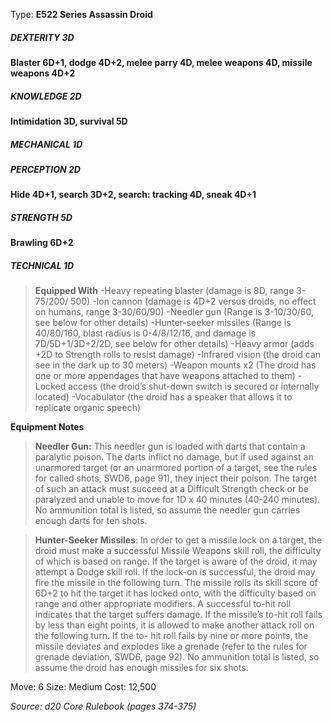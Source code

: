 Type: **E522 Series Assassin Droid**
##### DEXTERITY 3D
**Blaster 6D+1, dodge 4D+2, melee parry 4D, melee weapons 4D, missile weapons 4D+2**
##### KNOWLEDGE 2D
**Intimidation 3D, survival 5D**
##### MECHANICAL 1D
##### PERCEPTION 2D
**Hide 4D+1, search 3D+2, search: tracking 4D, sneak 4D+1**
##### STRENGTH 5D
**Brawling 6D+2**
##### TECHNICAL 1D

> **Equipped With**
> -Heavy repeating blaster (damage is 8D, range 3-75/200/ 500)
> -Ion cannon (damage is 4D+2 versus droids, no effect on humans, range 3-30/60/90)
> -Needler gun (Range is 3-10/30/60, see below for other details)
> -Hunter-seeker missiles (Range is 40/80/160, blast radius is 0-4/8/12/16, and damage is 7D/5D+1/3D+2/2D, see below for other details)
> -Heavy armor (adds +2D to Strength rolls to resist damage)
> -Infrared vision (the droid can see in the dark up to 30 meters)
> -Weapon mounts x2 (The droid has one or more appendages that have weapons attached to them)
> -Locked access (the droid’s shut-down switch is secured or internally located)
> -Vocabulator (the droid has a speaker that allows it to replicate organic speech)

**Equipment Notes**
> **Needler Gun:** This needler gun is loaded with darts that contain a paralytic poison. The darts inflict no damage, but if used against an unarmored target (or an unarmored portion of a target, see the rules for called shots, SWD6, page 91), they inject their poison. The target of such an attack must succeed at a Difficult Strength check or be paralyzed and unable to move for 1D x 40 minutes (40-240 minutes). No ammunition total is listed, so assume the needler gun carries enough darts for ten shots.

> **Hunter-Seeker Missiles**: In order to get a missile lock on a target, the droid must make a successful Missile Weapons skill roll, the difficulty of which is based on range. If the target is aware of the droid, it may attempt a Dodge skill roll. If the lock-on is successful, the droid may fire the missile in the following turn. The missile rolls its skill score of 6D+2 to hit the target it has locked onto, with the difficulty based on range and other appropriate modifiers. A successful to-hit roll indicates that the target suffers damage. If the missile’s to-hit roll fails by less than eight points, it is allowed to make another attack roll on the following turn. If the to- hit roll fails by nine or more points, the missile deviates and explodes like a grenade (refer to the rules for grenade deviation, SWD6, page 92). No ammunition total is listed, so assume the droid has enough missiles for six shots.

Move: 6
Size: Medium
Cost: 12,500

*Source: d20 Core Rulebook (pages 374-375)*